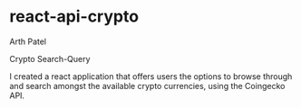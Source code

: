 # react-api-crypto


Arth Patel

Crypto Search-Query


I created a react application that offers users the options to browse through
and search amongst the available crypto currencies, using the Coingecko API.
